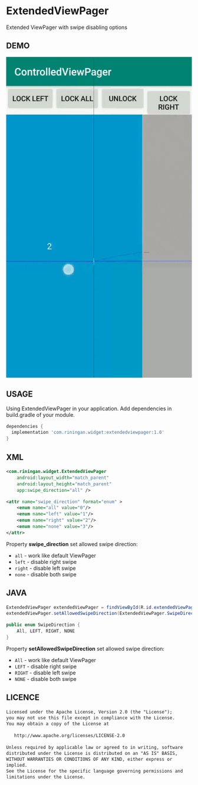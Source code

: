 # ExtendedViewPager
	
Extended ViewPager with swipe disabling options

DEMO
---

![demo_preview](./preview.gif)

USAGE
---

Using ExtendedViewPager in your application.
Add dependencies in build.gradle of your module.

```groovy
dependencies {
  implementation 'com.riningan.widget:extendedviewpager:1.0'
}
```

XML
-----

```xml
<com.riningan.widget.ExtendedViewPager
    android:layout_width="match_parent"
    android:layout_height="match_parent"
    app:swipe_direction="all" />
```

```xml
<attr name="swipe_direction" format="enum" >
    <enum name="all" value="0"/>
    <enum name="left" value="1"/>
    <enum name="right" value="2"/>
    <enum name="none" value="3"/>
</attr>
```

Property **swipe_direction** set allowed swipe direction:

* `all` - work like default ViewPager
* `left` - disable right swipe
* `right` - disable left swipe
* `none` - disable both swipe

JAVA
-----

```java
ExtendedViewPager extendedViewPager = findViewById(R.id.extendedViewPager);
extendedViewPager.setAllowedSwipeDirection(ExtendedViewPager.SwipeDirection direction);
```

```java
public enum SwipeDirection {
    All, LEFT, RIGHT, NONE
}
```

Property **setAllowedSwipeDirection** set allowed swipe direction:

* `All` - work like default ViewPager
* `LEFT` - disable right swipe
* `RIGHT` - disable left swipe
* `NONE` - disable both swipe

LICENCE
-----

  	Licensed under the Apache License, Version 2.0 (the "License");
	you may not use this file except in compliance with the License.
	You may obtain a copy of the License at
	
	   http://www.apache.org/licenses/LICENSE-2.0
	
	Unless required by applicable law or agreed to in writing, software
	distributed under the License is distributed on an "AS IS" BASIS,
	WITHOUT WARRANTIES OR CONDITIONS OF ANY KIND, either express or implied.
	See the License for the specific language governing permissions and
	limitations under the License.
